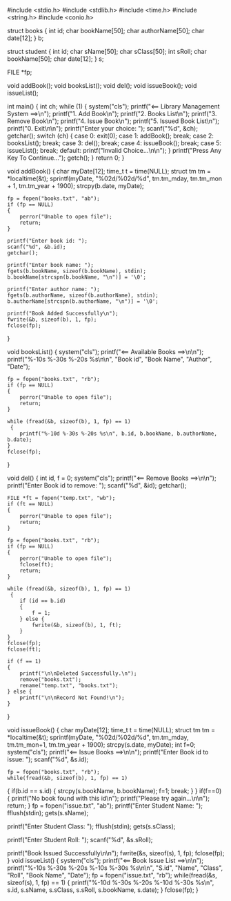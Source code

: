 #include <stdio.h>
#include <stdlib.h>
#include <time.h>
#include <string.h>
#include <conio.h> 

struct books 
{
    int id;
    char bookName[50];
    char authorName[50];
    char date[12];
} b;

struct student 
{
    int id;
    char sName[50];
    char sClass[50];
    int sRoll;
    char bookName[50];
    char date[12];
} s;

FILE *fp;

void addBook();
void booksList();
void del();
void issueBook();
void issueList();

int main()
 {
    int ch;
    while (1)
     {
        system("cls");
        printf("<== Library Management System ==>\n");
        printf("1. Add Book\n");
        printf("2. Books List\n");
        printf("3. Remove Book\n");
        printf("4. Issue Book\n");
        printf("5. Issued Book List\n");
        printf("0. Exit\n\n");
        printf("Enter your choice: ");
        scanf("%d", &ch);
        getchar(); 
        switch (ch) 
        {
            case 0:
                exit(0);
            case 1:
                addBook();
                break;
            case 2:
                booksList();
                break;
            case 3:
                del();
                break;
            case 4:
                issueBook();
                break;
            case 5:
                issueList();
                break;
            default:
                printf("Invalid Choice...\n\n");
        }
        printf("Press Any Key To Continue...");
        getch();
    }
    return 0;
}

void addBook() 
{
    char myDate[12];
    time_t t = time(NULL);
    struct tm tm = *localtime(&t);
    sprintf(myDate, "%02d/%02d/%d", tm.tm_mday, tm.tm_mon + 1, tm.tm_year + 1900);
    strcpy(b.date, myDate);
    
    fp = fopen("books.txt", "ab");
    if (fp == NULL) 
    {
        perror("Unable to open file");
        return;
    }

    printf("Enter book id: ");
    scanf("%d", &b.id);
    getchar(); 

    printf("Enter book name: ");
    fgets(b.bookName, sizeof(b.bookName), stdin);
    b.bookName[strcspn(b.bookName, "\n")] = '\0'; 

    printf("Enter author name: ");
    fgets(b.authorName, sizeof(b.authorName), stdin);
    b.authorName[strcspn(b.authorName, "\n")] = '\0'; 

    printf("Book Added Successfully\n");
    fwrite(&b, sizeof(b), 1, fp);
    fclose(fp);
}

void booksList()
 {
    system("cls");
    printf("<== Available Books ==>\n\n");
    printf("%-10s %-30s %-20s %s\n\n", "Book id", "Book Name", "Author", "Date");

    fp = fopen("books.txt", "rb");
    if (fp == NULL) 
    {
        perror("Unable to open file");
        return;
    }

    while (fread(&b, sizeof(b), 1, fp) == 1)
     {
        printf("%-10d %-30s %-20s %s\n", b.id, b.bookName, b.authorName, b.date);
    }
    fclose(fp);
}

void del() 
{
    int id, f = 0;
    system("cls");
    printf("<== Remove Books ==>\n\n");
    printf("Enter Book id to remove: ");
    scanf("%d", &id);
    getchar();

    FILE *ft = fopen("temp.txt", "wb");
    if (ft == NULL) 
    {
        perror("Unable to open file");
        return;
    }

    fp = fopen("books.txt", "rb");
    if (fp == NULL) 
    {
        perror("Unable to open file");
        fclose(ft);
        return;
    }

    while (fread(&b, sizeof(b), 1, fp) == 1)
     {
        if (id == b.id) 
        {
            f = 1;
        } else {
            fwrite(&b, sizeof(b), 1, ft);
        }
    }
    fclose(fp);
    fclose(ft);

    if (f == 1) 
    {
        printf("\n\nDeleted Successfully.\n");
        remove("books.txt");
        rename("temp.txt", "books.txt");
    } else {
        printf("\n\nRecord Not Found!\n");
    }
}

void issueBook()
{
    char myDate[12];
    time_t t = time(NULL);
    struct tm tm = *localtime(&t);
    sprintf(myDate, "%02d/%02d/%d", tm.tm_mday, tm.tm_mon+1, tm.tm_year + 1900);
    strcpy(s.date, myDate);
    int f=0;
    system("cls");
    printf("<== Issue Books ==>\n\n");
   printf("Enter Book id to issue: ");
    scanf("%d", &s.id);
 
    fp = fopen("books.txt", "rb");
    while(fread(&b, sizeof(b), 1, fp) == 1)
{
        if(b.id == s.id)
{
            strcpy(s.bookName, b.bookName);
            f=1;
            break;
        }
    }
 if(f==0)
{
        printf("No book found with this id\n");
        printf("Please try again...\n\n");
        return;
    }
fp = fopen("issue.txt", "ab");
printf("Enter Student Name: ");
fflush(stdin);
gets(s.sName);

printf("Enter Student Class: ");
fflush(stdin);
gets(s.sClass);

printf("Enter Student Roll: ");
scanf("%d", &s.sRoll);

printf("Book Issued Successfully\n\n");
fwrite(&s, sizeof(s), 1, fp);
fclose(fp);
}
void issueList()
{
    system("cls");
    printf("<== Book Issue List ==>\n\n");
    printf("%-10s %-30s %-20s %-10s %-30s %s\n\n", "S.id", "Name", "Class", "Roll", "Book  Name", "Date");
    fp = fopen("issue.txt", "rb");
    while(fread(&s, sizeof(s), 1, fp) == 1)
{
        printf("%-10d %-30s %-20s %-10d %-30s %s\n", s.id, s.sName, s.sClass, s.sRoll, s.bookName, s.date);
    }
fclose(fp);
}